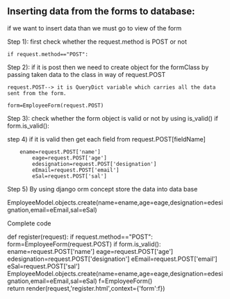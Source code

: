 Inserting data from the forms to database:
----------------------------------------

if we want to insert data than we must go to view of the form

Step 1): first check whether the request.method is POST or not

	if request.method=="POST":

Step 2): if it is post then we need to create object for the formClass
	by passing taken data to the class in way of request.POST

	request.POST--> it is QueryDict variable which carries all the data 
	sent from the form.

	form=EmployeeForm(request.POST)

Step 3): check whether the form object is valid or not by using is_valid()
		 if form.is_valid():

step 4) if it is valid then get each field from request.POST[fieldName]

	    ename=request.POST['name']
            eage=request.POST['age']
            edesignation=request.POST['designation']
            eEmail=request.POST['email']
            eSal=request.POST['sal']
Step 5) By using django orm concept store the data into data base

EmployeeModel.objects.create(name=ename,age=eage,designation=edesignation,email=eEmail,sal=eSal)



Complete code 


def  register(request):
    if request.method=="POST":
        form=EmployeeForm(request.POST)
        if form.is_valid():
            ename=request.POST['name']
            eage=request.POST['age']
            edesignation=request.POST['designation']
            eEmail=request.POST['email']
            eSal=request.POST['sal']
            EmployeeModel.objects.create(name=ename,age=eage,designation=edesignation,email=eEmail,sal=eSal)
    f=EmployeeForm()        
    return render(request,'register.html',context={'form':f})
 
